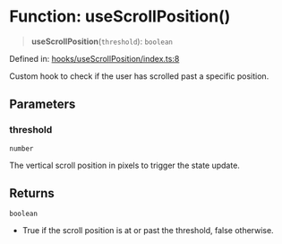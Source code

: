# Function: useScrollPosition()

> **useScrollPosition**(`threshold`): `boolean`

Defined in: [hooks/useScrollPosition/index.ts:8](https://github.com/onyx-og/prismal-react/blob/58f2a21f9ad6834702d56e0dc3c10bd54a012008/src/hooks/useScrollPosition/index.ts#L8)

Custom hook to check if the user has scrolled past a specific position.

## Parameters

### threshold

`number`

The vertical scroll position in pixels to trigger the state update.

## Returns

`boolean`

- True if the scroll position is at or past the threshold, false otherwise.
